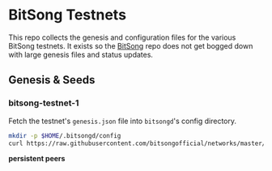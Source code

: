 # BitSong Testnets

This repo collects the genesis and configuration files for the various BitSong testnets. It exists so the [BitSong](https://github.com/BitSongOfficial/go-bitsong) repo does not get bogged down with large genesis files and status updates.

## Genesis & Seeds

### bitsong-testnet-1

Fetch the testnet's `genesis.json` file into `bitsongd`'s config directory.

```bash
mkdir -p $HOME/.bitsongd/config
curl https://raw.githubusercontent.com/bitsongofficial/networks/master/bitsong-testnet-1/genesis.json > $HOME/.bitsongd/config/genesis.json
```

**persistent peers**

```bash

```